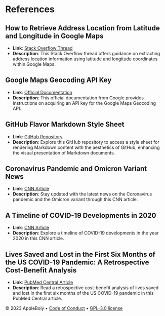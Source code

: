 # References

## How to Retrieve Address Location from Latitude and Longitude in Google Maps

- **Link**: [Stack Overflow Thread](https://stackoverflow.com/questions/19511597/how-to-get-address-location-from-latitude-and-longitude-in-google-map#:~:text=Simply%20pass%20latitude%2C%20longitude%20and,fetch%20your%20city%20from%20there.&text=Note%3A%20Ensure%20that%20no%20space,passed%20in%20the%20latlng%20parameter.)
- **Description**: This Stack Overflow thread offers guidance on extracting address location information using latitude and longitude coordinates within Google Maps.

## Google Maps Geocoding API Key

- **Link**: [Official Documentation](https://developers.google.com/maps/documentation/geocoding/get-api-key)
- **Description**: This official documentation from Google provides instructions on acquiring an API key for the Google Maps Geocoding API.

## GitHub Flavor Markdown Style Sheet

- **Link**: [GitHub Repository](https://github.com/FabrizioMusacchio/GitHub_Flavor_Markdown_CSS)
- **Description**: Explore this GitHub repository to access a style sheet for rendering Markdown content with the aesthetics of GitHub, enhancing the visual presentation of Markdown documents.

## Coronavirus Pandemic and Omicron Variant News

- **Link**: [CNN Article](https://edition.cnn.com/world/live-news/omicron-variant-coronavirus-news-01-06-22/index.html)
- **Description**: Stay updated with the latest news on the Coronavirus pandemic and the Omicron variant through this CNN article.

## A Timeline of COVID-19 Developments in 2020

- **Link**: [CNN Article](https://edition.cnn.com/world/live-news/omicron-variant-coronavirus-news-01-06-22/index.html)
- **Description**: Explore a timeline of COVID-19 developments in the year 2020 in this CNN article.

## Lives Saved and Lost in the First Six Months of the US COVID-19 Pandemic: A Retrospective Cost-Benefit Analysis

- **Link**: [PubMed Central Article](https://www.ncbi.nlm.nih.gov/pmc/articles/PMC8782469/#:~:text=In%20response%20to%20the%20COVID,largely%20believed%20to%20have%20passed.)
- **Description**: Read a retrospective cost-benefit analysis of lives saved and lost in the first six months of the US COVID-19 pandemic in this PubMed Central article.

&copy; 2023 AppleBoiy &bull; [Code of Conduct](../.github/CODE_OF_CONDUCT.md) &bull; [GPL-3.0 license](../LICENSE)

